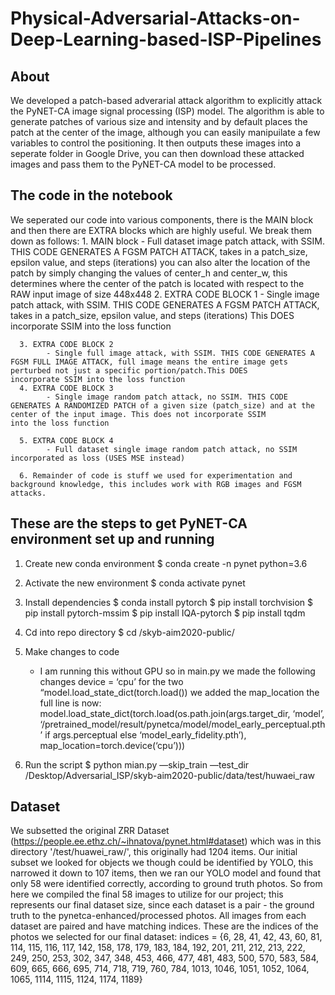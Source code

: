 # Physical-Adversarial-Attacks-on-Deep-Learning-based-ISP-Pipelines

## About
We developed a patch-based adverarial attack algorithm to explicitly attack the PyNET-CA image signal processing (ISP) model. The algorithm is able to generate patches of various size and intensity and by default places the patch at the center of the image, although you can easily manipuilate a few variables to control the positioning. It then outputs these images into a seperate folder in Google Drive, you can then download these attacked images and pass them to the PyNET-CA model to be processed.

## The code in the notebook
We seperated our code into various components, there is the MAIN block and then there are EXTRA blocks which are highly useful. We break them down as follows:
	1. MAIN block
 		- Full dataset image patch attack, with SSIM. THIS CODE GENERATES A FGSM PATCH ATTACK, takes in a patch_size, epsilon value, and steps (iterations)
			you can also alter the location of the patch by simply changing the values of center_h and center_w, this determines where the
   			center of the patch is located with respect to the RAW input image of size 448x448
      2. EXTRA CODE BLOCK 1
      		- Single image patch attack, with SSIM. THIS CODE GENERATES A FGSM PATCH ATTACK, takes in a patch_size, epsilon value, and steps (iterations)
			This DOES incorporate SSIM into the loss function

      3. EXTRA CODE BLOCK 2
      		- Single full image attack, with SSIM. THIS CODE GENERATES A FGSM FULL IMAGE ATTACK, full image means the entire image gets perturbed not just a specific portion/patch.This DOES 				incorporate SSIM into the loss function
      4. EXTRA CODE BLOCK 3 
      		- Single image random patch attack, no SSIM. THIS CODE GENERATES A RANDOMIZED PATCH of a given size (patch_size) and at the center of the input image. This does not incorporate SSIM 				into the loss function

      5. EXTRA CODE BLOCK 4 
      		- Full dataset single image random patch attack, no SSIM incorporated as loss (USES MSE instead)

      6. Remainder of code is stuff we used for experimentation and background knowledge, this includes work with RGB images and FGSM attacks.

## These are the steps to get PyNET-CA environment set up and running
1. Create new conda environment
	$ conda create -n pynet python=3.6
2. Activate the new environment
	$ conda activate pynet
3. Install dependencies
	$ conda install pytorch
	$ pip install torchvision
	$ pip install pytorch-mssim
	$ pip install IQA-pytorch
	$ pip install tqdm
4. Cd into repo directory 
	$ cd /skyb-aim2020-public/
5. Make changes to code
	- I am running this without GPU so in main.py we made the following changes
		device = ‘cpu’
		for the two “model.load_state_dict(torch.load()) we added the map_location
			the full line is now: model.load_state_dict(torch.load(os.path.join(args.target_dir, ‘model’, ‘/pretrained_model/result/pynetca/model/model_early_perceptual.pth’ if args.perceptual else ‘model_early_fidelity.pth’), map_location=torch.device(‘cpu’)))

6. Run the script
	$ python mian.py —skip_train —test_dir /Desktop/Adversarial_ISP/skyb-aim2020-public/data/test/huwaei_raw

## Dataset
We subsetted the original ZRR Dataset (https://people.ee.ethz.ch/~ihnatova/pynet.html#dataset) which was in this directory '/test/huawei_raw/', this originally had 1204 items.
Our initial subset we looked for objects we though could be identified by YOLO, this narrowed it down to 107 items, then we ran our YOLO model and found that only 58 were identified 
correctly, according to ground truth photos.
So from here we compiled the final 58 images to utilize for our project; this represents our final dataset size, since each dataset is a pair - the ground truth to the pynetca-enhanced/processed photos.
All images from each dataset are paired and have matching indices. These are the indices of the photos we selected for our final dataset:
indices = {6, 28, 41, 42, 43, 60, 81, 114, 115, 116, 117, 142, 158, 178, 179, 183, 184, 192, 201, 211, 212, 213, 222, 249,
250, 253, 302, 347, 348, 453, 466, 477, 481, 483, 500, 570, 583, 584, 609, 665, 666, 695, 714, 718, 719, 760, 784, 1013, 1046, 1051, 1052, 1064, 1065, 1114, 1115, 1124, 1174, 1189}



